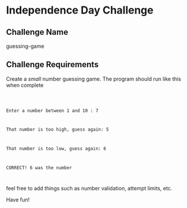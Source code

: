 # Independence Day Challenge
## Challenge Name
guessing-game
## Challenge Requirements
Create a _small_ number guessing game.
The program should run like this when complete

<code>  

Enter a number between 1 and 10 : 7  

That number is too high, guess again: 5  

That number is too low, guess again: 6  

CORRECT! 6 was the number  

</code>  

feel free to add things such as number validation, attempt limits, etc. 

Have fun!
